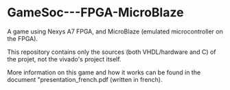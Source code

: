 # GameSoc---FPGA-MicroBlaze
A game using Nexys A7 FPGA, and MicroBlaze (emulated microcontroller on the FPGA).

This repository contains only the sources (both VHDL/hardware and C) of the projet, not the vivado's project itself.

More information on this game and how it works can be found in the document "presentation_french.pdf (written in french).



